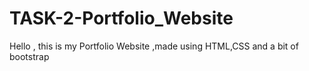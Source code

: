# TASK-2-Portfolio_Website
Hello , this is my Portfolio Website ,made using HTML,CSS and a bit of bootstrap
